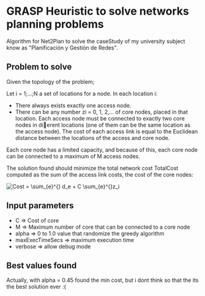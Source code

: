 # GRASP Heuristic to solve networks planning problems
Algorithm for Net2Plan to solve the caseStudy of my university subject know as "Planificación y Gestión de Redes".

## Problem to solve
Given the topology of the problem;

Let i = 1;...;N a set of locations for a node. In each location i:
* There always exists exactly one access node.
* There can be any number zi = 0, 1, 2,... of core nodes, placed in that location.
Each access node must be connected to exactly two core nodes in dierent locations (one of them
can be the same location as the access node). The cost of each access link is equal to the Euclidean
distance between the locations of the access and core node.

Each core node has a limited capacity, and because of this, each core node can be connected to a
maximum of M access nodes.

The solution found should minimize the total network cost TotalCost computed as the sum of the access link costs, the cost of the core nodes:

![Cost = \sum_{e}^{} d_e + C \sum_{e}^{}z_i](https://render.githubusercontent.com/render/math?math=Cost%20%3D%20%5Csum_%7Be%7D%5E%7B%7D%20d_e%20%2B%20C%20%5Csum_%7Be%7D%5E%7B%7Dz_i)


## Input parameters
* C => Cost of core
* M => Maximum number of core that can be connected to a core node
* alpha => 0 to 1.0 value that randomize the greedy algorithm
* maxExecTimeSecs => maximum execution time
* verbose => allow debug mode


## Best values found
Actually, with alpha = 0.45 found the min cost, but i dont think so that the its the best solution ever :(